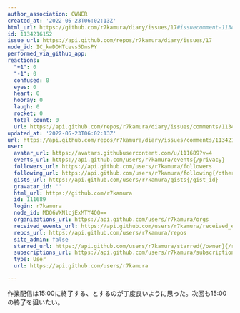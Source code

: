 ```yaml
---
author_association: OWNER
created_at: '2022-05-23T06:02:13Z'
html_url: https://github.com/r7kamura/diary/issues/17#issuecomment-1134216152
id: 1134216152
issue_url: https://api.github.com/repos/r7kamura/diary/issues/17
node_id: IC_kwDOHTcevs5DmsPY
performed_via_github_app: 
reactions:
  "+1": 0
  "-1": 0
  confused: 0
  eyes: 0
  heart: 0
  hooray: 0
  laugh: 0
  rocket: 0
  total_count: 0
  url: https://api.github.com/repos/r7kamura/diary/issues/comments/1134216152/reactions
updated_at: '2022-05-23T06:02:13Z'
url: https://api.github.com/repos/r7kamura/diary/issues/comments/1134216152
user:
  avatar_url: https://avatars.githubusercontent.com/u/111689?v=4
  events_url: https://api.github.com/users/r7kamura/events{/privacy}
  followers_url: https://api.github.com/users/r7kamura/followers
  following_url: https://api.github.com/users/r7kamura/following{/other_user}
  gists_url: https://api.github.com/users/r7kamura/gists{/gist_id}
  gravatar_id: ''
  html_url: https://github.com/r7kamura
  id: 111689
  login: r7kamura
  node_id: MDQ6VXNlcjExMTY4OQ==
  organizations_url: https://api.github.com/users/r7kamura/orgs
  received_events_url: https://api.github.com/users/r7kamura/received_events
  repos_url: https://api.github.com/users/r7kamura/repos
  site_admin: false
  starred_url: https://api.github.com/users/r7kamura/starred{/owner}{/repo}
  subscriptions_url: https://api.github.com/users/r7kamura/subscriptions
  type: User
  url: https://api.github.com/users/r7kamura

---
```

作業配信は15:00に終了する、とするのが丁度良いように思った。次回も15:00の終了を狙いたい。
